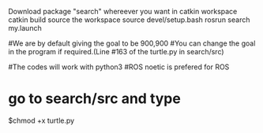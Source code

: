 Download package "search" whereever you want in catkin workspace
catkin build
source the workspace
source devel/setup.bash
rosrun search my.launch


#We are by default giving the goal to be 900,900
#You can change the goal in the program if required.(Line #163 of the turtle.py in search/src)

#The codes will work with python3 
#ROS noetic is prefered for ROS 
# go to search/src and type 

$chmod +x turtle.py
